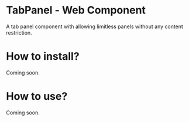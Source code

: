 # TabPanel - Web Component

A tab panel component with allowing limitless panels without any content restriction.

# How to install?
Coming soon.

# How to use?
Coming soon.
